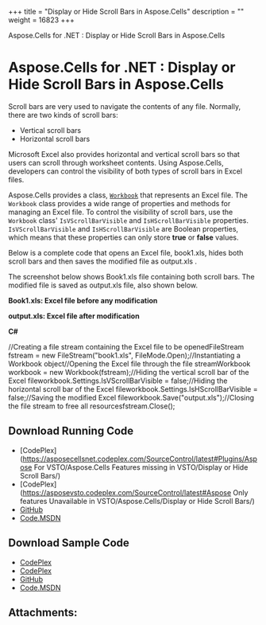 +++
title = "Display or Hide Scroll Bars in Aspose.Cells" 
description = "" 
weight = 16823 
+++

Aspose.Cells for .NET : Display or Hide Scroll Bars in Aspose.Cells  

# Aspose.Cells for .NET : Display or Hide Scroll Bars in Aspose.Cells


Scroll bars are very used to navigate the contents of any file. Normally, there are two kinds of scroll bars:

*   Vertical scroll bars
*   Horizontal scroll bars

Microsoft Excel also provides horizontal and vertical scroll bars so that users can scroll through worksheet contents. Using Aspose.Cells, developers can control the visibility of both types of scroll bars in Excel files.

Aspose.Cells provides a class, [`Workbook`](/pages/createpage.action?spaceKey=cellsnet&title=Aspose.Cells.Workbook+class&linkCreation=true&fromPageId=5020762) that represents an Excel file. The `Workbook` class provides a wide range of properties and methods for managing an Excel file. To control the visibility of scroll bars, use the `Workbook` class' `IsVScrollBarVisible` and `IsHScrollBarVisible` properties. `IsVScrollBarVisible` and `IsHScrollBarVisible` are Boolean properties, which means that these properties can only store **true** or **false** values.

Below is a complete code that opens an Excel file, book1.xls, hides both scroll bars and then saves the modified file as output.xls .

The screenshot below shows Book1.xls file containing both scroll bars. The modified file is saved as output.xls file, also shown below.

**Book1.xls: Excel file before any modification**


**output.xls: Excel file after modification**


**C#**

//Creating a file stream containing the Excel file to be openedFileStream fstream = new FileStream("book1.xls", FileMode.Open);//Instantiating a Workbook object//Opening the Excel file through the file streamWorkbook workbook = new Workbook(fstream);//Hiding the vertical scroll bar of the Excel fileworkbook.Settings.IsVScrollBarVisible = false;//Hiding the horizontal scroll bar of the Excel fileworkbook.Settings.IsHScrollBarVisible = false;//Saving the modified Excel fileworkbook.Save("output.xls");//Closing the file stream to free all resourcesfstream.Close(); 

## Download Running Code

*   [CodePlex](https://asposecellsnet.codeplex.com/SourceControl/latest#Plugins/Aspose For VSTO/Aspose.Cells Features missing in VSTO/Display or Hide Scroll Bars/)
*   [CodePlex](https://asposevsto.codeplex.com/SourceControl/latest#Aspose Only features Unavailable in VSTO/Aspose.Cells/Display or Hide Scroll Bars/)
*   [GitHub](https://github.com/aspose-cells/Aspose.Cells-for-.NET/tree/master/Plugins/Aspose.Cells%20Vs%20VSTO%20Spreadsheets/Aspose.Cells%20Features%20missing%20in%20VSTO/Display%20or%20Hide%20Scroll%20Bars)
*   [Code.MSDN](https://code.msdn.microsoft.com/Missing-features-in-VSTO-ac9ea836/view/SourceCode#content)

## Download Sample Code

*   [CodePlex](https://asposecellsnet.codeplex.com/releases/view/618484)
*   [CodePlex](https://asposevsto.codeplex.com/releases/view/618289)
*   [GitHub](https://github.com/aspose-cells/Aspose.Cells-for-.NET/releases/tag/MissingFeaturesAsposeCellsForVSTO1.1)
*   [Code.MSDN](https://code.msdn.microsoft.com/Missing-features-in-VSTO-ac9ea836#content)

## Attachments:


